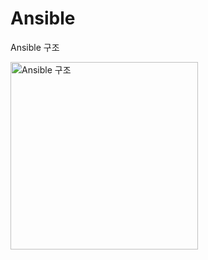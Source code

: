 # Ansible
Ansible 구조

<img width="300" alt="Ansible 구조" src="https://github.com/0JUU/Ansible/assets/97891349/e5885968-026e-416d-a780-f265aac3a642">

